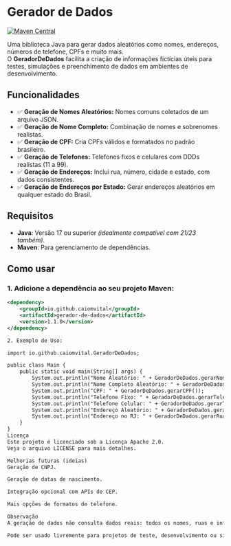 # Gerador de Dados

[![Maven Central](https://img.shields.io/maven-central/v/io.github.caiomvital/gerador-de-dados.svg?label=Maven%20Central)](https://central.sonatype.com/artifact/io.github.caiomvital/gerador-de-dados)

Uma biblioteca Java para gerar dados aleatórios como nomes, endereços, números de telefone, CPFs e muito mais.  
O **GeradorDeDados** facilita a criação de informações fictícias úteis para testes, simulações e preenchimento de dados em ambientes de desenvolvimento.

## Funcionalidades

- ✅ **Geração de Nomes Aleatórios:** Nomes comuns coletados de um arquivo JSON.
- ✅ **Geração de Nome Completo:** Combinação de nomes e sobrenomes realistas.
- ✅ **Geração de CPF:** Cria CPFs válidos e formatados no padrão brasileiro.
- ✅ **Geração de Telefones:** Telefones fixos e celulares com DDDs realistas (11 a 99).
- ✅ **Geração de Endereços:** Inclui rua, número, cidade e estado, com dados consistentes.
- ✅ **Geração de Endereços por Estado:** Gerar endereços aleatórios em qualquer estado do Brasil.

## Requisitos

- **Java**: Versão 17 ou superior _(idealmente compatível com 21/23 também)_.
- **Maven**: Para gerenciamento de dependências.

## Como usar

### 1. Adicione a dependência ao seu projeto Maven:

```xml
<dependency>
    <groupId>io.github.caiomvital</groupId>
    <artifactId>gerador-de-dados</artifactId>
    <version>1.1.0</version>
</dependency>

2. Exemplo de Uso:

import io.github.caiomvital.GeradorDeDados;

public class Main {
    public static void main(String[] args) {
        System.out.println("Nome Aleatório: " + GeradorDeDados.gerarNomeAleatorio());
        System.out.println("Nome Completo Aleatório: " + GeradorDeDados.gerarNomeCompletoAleatorio());
        System.out.println("CPF: " + GeradorDeDados.gerarCPF());
        System.out.println("Telefone Fixo: " + GeradorDeDados.gerarTelefoneFixo());
        System.out.println("Telefone Celular: " + GeradorDeDados.gerarTelefoneCelular());
        System.out.println("Endereço Aleatório: " + GeradorDeDados.gerarEnderecoAleatorio());
        System.out.println("Endereço no RJ: " + GeradorDeDados.gerarRuaPorEstado("RJ"));
    }
}
Licença
Este projeto é licenciado sob a Licença Apache 2.0.
Veja o arquivo LICENSE para mais detalhes.

Melhorias futuras (ideias)
Geração de CNPJ.

Geração de datas de nascimento.

Integração opcional com APIs de CEP.

Mais opções de formatos de telefone.

Observação
A geração de dados não consulta dados reais: todos os nomes, ruas e informações são fictícios ou gerados a partir de listas públicas.

Pode ser usado livremente para projetos de teste, desenvolvimento ou simulações.
